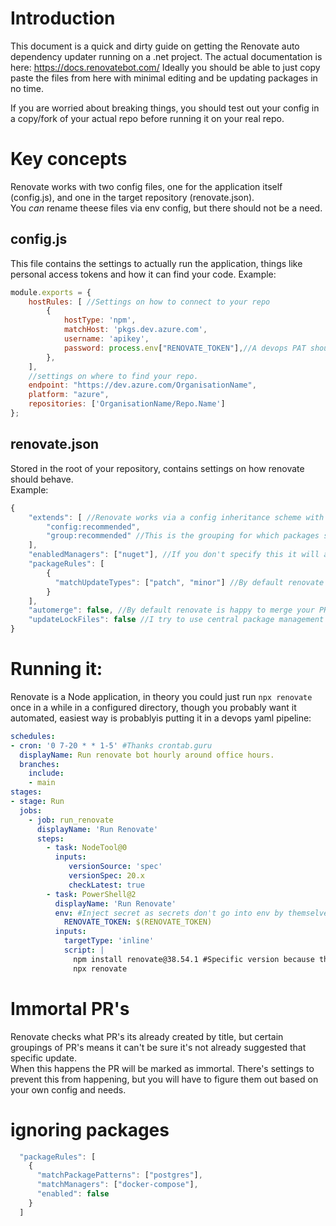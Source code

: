 # Introduction

This document is a quick and dirty guide on getting the Renovate auto dependency updater running on a .net project. The actual documentation is here: https://docs.renovatebot.com/
Ideally you should be able to just copy paste the files from here with minimal editing and be updating packages in no time.

If you are worried about breaking things, you should test out your config in a copy/fork of your actual repo before running it on your real repo.

# Key concepts

Renovate works with two config files, one for the application itself (config.js), and one in the target repository (renovate.json).\
You *can* rename theese files via env config, but there should not be a need.


## config.js
This file contains the settings to actually run the application, things like personal access tokens and how it can find your code.
Example:
```js
module.exports = {
    hostRules: [ //Settings on how to connect to your repo
        {
            hostType: 'npm',
            matchHost: 'pkgs.dev.azure.com',
            username: 'apikey',
            password: process.env["RENOVATE_TOKEN"],//A devops PAT should go in here.
        },
    ],
    //settings on where to find your repo.
    endpoint: "https://dev.azure.com/OrganisationName",
    platform: "azure",
    repositories: ['OrganisationName/Repo.Name']
};
```

## renovate.json
Stored in the root of your repository, contains settings on how renovate should behave.\
Example:

```js
{
    "extends": [ //Renovate works via a config inheritance scheme with community built recommended defaults.
        "config:recommended", 
        "group:recommended" //This is the grouping for which packages share a PR.
    ],
    "enabledManagers": ["nuget"], //If you don't specify this it will autodetect and also put in PR's for other package managers.
    "packageRules": [
        {
          "matchUpdateTypes": ["patch", "minor"] //By default renovate just upgrades everything, this is how you make it not do that.
        }
    ], 
    "automerge": false, //By default renovate is happy to merge your PR's for you, if tests pass of course. this is how you make it not.
    "updateLockFiles": false //I try to use central package management without lockfiles in .net, so there's no lockfiles to update.
}
```

# Running it:

Renovate is a Node application, in theory you could just run `npx renovate` once in a while in a configured directory, though you probably want it automated, easiest way is probablyis putting it in a devops yaml pipeline:

```yaml
schedules:
- cron: '0 7-20 * * 1-5' #Thanks crontab.guru
  displayName: Run renovate bot hourly around office hours.
  branches:
    include:
    - main 
stages:
- stage: Run
  jobs:
    - job: run_renovate
      displayName: 'Run Renovate'
      steps:  
        - task: NodeTool@0
          inputs:
             versionSource: 'spec'
             versionSpec: 20.x
             checkLatest: true
        - task: PowerShell@2
          displayName: 'Run Renovate'         
          env: #Inject secret as secrets don't go into env by themselves.
            RENOVATE_TOKEN: $(RENOVATE_TOKEN)
          inputs:
            targetType: 'inline' 
            script: |
              npm install renovate@38.54.1 #Specific version because this would be pretty bad if it got supply chain attacked.
              npx renovate

```

# Immortal PR's

Renovate checks what PR's its already created by title, but certain groupings of PR's means it can't be sure it's not already suggested that specific update.\
When this happens the PR will be marked as immortal. There's settings to prevent this from happening, but you will have to figure them out based on your own config and needs. 

# ignoring packages

```js
  "packageRules": [
    {
      "matchPackagePatterns": ["postgres"],
      "matchManagers": ["docker-compose"],
      "enabled": false
    }
  ]